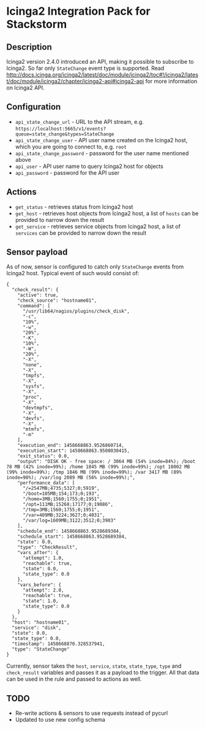 # Icinga2 Integration Pack for Stackstorm

## Description

Icinga2 version 2.4.0 introduced an API, making it possible to subscribe to Icinga2. So far only `StateChange` event type is supported.
Read http://docs.icinga.org/icinga2/latest/doc/module/icinga2/toc#!/icinga2/latest/doc/module/icinga2/chapter/icinga2-api#icinga2-api for more information on Icinga2 API. 

## Configuration

* `api_state_change_url` - URL to the API stream, e.g. `https://localhost:5665/v1/events?queue=state_change&types=StateChange`
* `api_state_change_user` - API user name created on the Icinga2 host, which you are going to connect to, e.g. `root`
* `api_state_change_password` - password for the user name mentioned above
* `api_user` - API user name to query Icinga2 host for objects
* `api_password` - password for the API user

## Actions

* `get_status` - retrieves status from Icinga2 host
* `get_host` - retrieves host objects from Icinga2 host, a list of `hosts` can be provided to narrow down the result
* `get_service` - retrieves service objects from Icinga2 host, a list of `services` can be provided to narrow down the result

## Sensor payload

As of now, sensor is configured to catch only `StateChange` events from Icinga2 host. Typical event of such would consist of:

```
{
  "check_result": {
    "active": true,
    "check_source": "hostname01",
    "command": [
      "/usr/lib64/nagios/plugins/check_disk",
      "-c",
      "10%",
      "-w",
      "20%",
      "-K",
      "10%",
      "-W",
      "20%",
      "-X",
      "none",
      "-X",
      "tmpfs",
      "-X",
      "sysfs",
      "-X",
      "proc",
      "-X",
      "devtmpfs",
      "-X",
      "devfs",
      "-X",
      "mtmfs",
      "-m"
    ],
    "execution_end": 1458668863.9526860714,
    "execution_start": 1458668863.9508030415,
    "exit_status": 0.0,
    "output": "DISK OK - free space: / 3064 MB (54% inode=84%); /boot 78 MB (42% inode=99%); /home 1845 MB (99% inode=99%); /opt 18002 MB (99% inode=99%); /tmp 1846 MB (99% inode=99%); /var 3417 MB (89% inode=98%); /var/log 2089 MB (56% inode=99%);",
    "performance_data": [
      "/=2547MB;4735;5327;0;5919",
      "/boot=105MB;154;173;0;193",
      "/home=3MB;1560;1755;0;1951",
      "/opt=111MB;15268;17177;0;19086",
      "/tmp=3MB;1560;1755;0;1951",
      "/var=409MB;3224;3627;0;4031",
      "/var/log=1609MB;3122;3512;0;3903"
    ],
    "schedule_end": 1458668863.9528689384,
    "schedule_start": 1458668863.9528689384,
    "state": 0.0,
    "type": "CheckResult",
    "vars_after": {
      "attempt": 1.0,
      "reachable": true,
      "state": 0.0,
      "state_type": 0.0
    },
    "vars_before": {
      "attempt": 2.0,
      "reachable": true,
      "state": 1.0,
      "state_type": 0.0
    }
  },
  "host": "hostname01",
  "service": "disk",
  "state": 0.0,
  "state_type": 0.0,
  "timestamp": 1458668870.328537941,
  "type": "StateChange"
}
```

Currently, sensor takes the `host`, `service`, `state`, `state_type`, `type` and `check_result` variables and passes it as a payload to the trigger. All that data can be used in the rule and passed to actions as well.

## TODO

* Re-write actions & sensors to use requests instead of pycurl
* Updated to use new config schema
